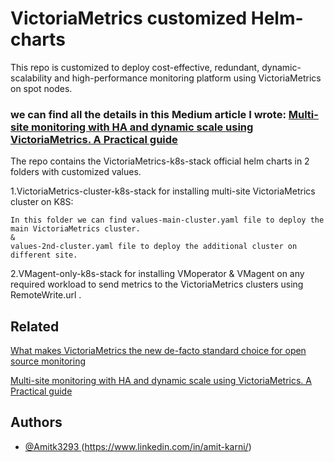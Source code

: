 
# VictoriaMetrics customized Helm-charts

This repo is customized to deploy cost-effective, redundant, dynamic-scalability and high-performance monitoring platform using VictoriaMetrics on spot nodes.

### we can find all the details in this Medium article I wrote: [Multi-site monitoring with HA and dynamic scale using VictoriaMetrics. A Practical guide](https://medium.com/everything-full-stack/what-makes-victoriametrics-the-new-de-facto-standard-choice-for-open-source-monitoring-5d2b66b6e292)

The repo contains the VictoriaMetrics-k8s-stack official helm charts in 2 folders with customized values.

1.VictoriaMetrics-cluster-k8s-stack for installing multi-site VictoriaMetrics cluster on K8S:

    In this folder we can find values-main-cluster.yaml file to deploy the main VictoriaMetrics cluster.
    &
    values-2nd-cluster.yaml file to deploy the additional cluster on different site.

2.VMagent-only-k8s-stack for installing VMoperator & VMagent on any required workload to send metrics to the VictoriaMetrics clusters using RemoteWrite.url .

## Related

[What makes VictoriaMetrics the new de-facto standard choice for open source monitoring](https://medium.com/everything-full-stack/what-makes-victoriametrics-the-new-de-facto-standard-choice-for-open-source-monitoring-5d2b66b6e292)

[Multi-site monitoring with HA and dynamic scale using VictoriaMetrics. A Practical guide](https://medium.com/everything-full-stack/what-makes-victoriametrics-the-new-de-facto-standard-choice-for-open-source-monitoring-5d2b66b6e292)


## Authors 

- [@Amitk3293 ](https://github.com/Amitk3293) (https://www.linkedin.com/in/amit-karni/)
